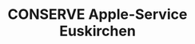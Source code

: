 ---
title: "CONSERVE Apple-Service Euskirchen"
url: /euskirchen/conserve-apple-service-euskirchen/
shop: Computer
---